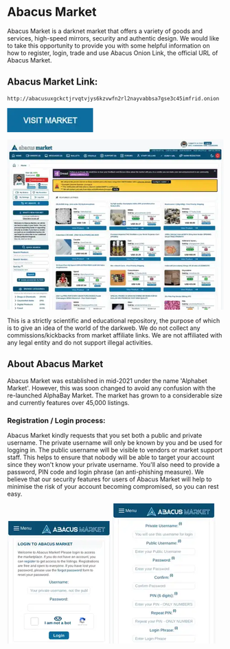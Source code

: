# Abacus Market
Abacus Market is a darknet market that offers a variety of goods and services, high-speed mirrors, security and authentic design. We would like to take this opportunity to provide you with some helpful information on how to register, login, trade and use Abacus Onion Link, the official URL of Abacus Market.

## Abacus Market Link:

```sh
http://abacusuxgckctjrvqtvjys6kzvwfn2rl2nayvabbsa7gse3c45imfrid.onion
```
[<img src="/assets/visit-market.webp" width="200">](http://abacusuxgckctjrvqtvjys6kzvwfn2rl2nayvabbsa7gse3c45imfrid.onion/)

<a href="http://abacusuxgckctjrvqtvjys6kzvwfn2rl2nayvabbsa7gse3c45imfrid.onion"><img src="/assets/abacus-preview.webp" alt="image" style="max-width: 100%;"><a>

This is a strictly scientific and educational repository, the purpose of which is to give an idea of the world of the darkweb. We do not collect any commissions/kickbacks from market affiliate links. We are not affiliated with any legal entity and do not support illegal activities.

## About Abacus Market
Abacus Market was established in mid-2021 under the name 'Alphabet Market'. However, this was soon changed to avoid any confusion with the re-launched AlphaBay Market. The market has grown to a considerable size and currently features over 45,000 listings.

### Registration / Login process:

Abacus Market kindly requests that you set both a public and private username. The private username will only be known by you and be used for logging in. The public username will be visible to vendors or market support staff. This helps to ensure that nobody will be able to target your account since they won't know your private username. You'll also need to provide a password, PIN code and login phrase (an anti-phishing measure). We believe that our security features for users of Abacus Market will help to minimise the risk of your account becoming compromised, so you can rest easy.

<a href="http://abacusuxgckctjrvqtvjys6kzvwfn2rl2nayvabbsa7gse3c45imfrid.onion"><img src="/assets/abacus-login.webp" alt="image" style="max-width: 100%;"><a>  <a href="http://abacusuxgckctjrvqtvjys6kzvwfn2rl2nayvabbsa7gse3c45imfrid.onion"><img src="/assets/abacus-register.webp" alt="image" style="max-width: 100%;"><a>